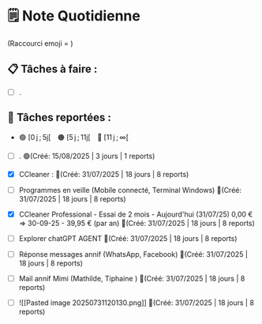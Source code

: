 # 🗒️ Note Quotidienne

(Raccourci emoji = )

## 📋 Tâches à faire :

- [ ] .


## 📌 Tâches reportées :

- 🟢 [0 j ; 5j[ 🟠 [5 j ; 11j[ 🔴 [11 j ; ∞[


- [ ] . 🟢(Créé: 15/08/2025 | 3 jours | 1 reports)
- [x] CCleaner : 🔴(Créé: 31/07/2025 | 18 jours | 8 reports)
- [ ] Programmes en veille (Mobile connecté, Terminal Windows) 🔴(Créé: 31/07/2025 | 18 jours | 8 reports)
- [x] CCleaner Professional - Essai de 2 mois - Aujourd'hui (31/07/25) 0,00 € => 30-09-25 - 39,95 € (par an) 🔴(Créé: 31/07/2025 | 18 jours | 8 reports)
- [ ] Explorer chatGPT AGENT 🔴(Créé: 31/07/2025 | 18 jours | 8 reports)
- [ ] Réponse messages annif (WhatsApp, Facebook) 🔴(Créé: 31/07/2025 | 18 jours | 8 reports)
- [ ] Mail annif Mimi (Mathilde, Tiphaine ) 🔴(Créé: 31/07/2025 | 18 jours | 8 reports)
- [ ] ![[Pasted image 20250731120130.png]] 🔴(Créé: 31/07/2025 | 18 jours | 8 reports)




